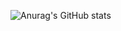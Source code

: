 ![Anurag's GitHub stats](https://github-readme-stats.vercel.app/api?username=ranikamadurawe&theme=prussian&show_icons=true&count_private=true)

<!--
**ranikamadurawe/ranikamadurawe** is a ✨ _special_ ✨ repository because its `README.md` (this file) appears on your GitHub profile.

Here are some ideas to get you started:

- 🔭 I’m currently working on ...
- 🌱 I’m currently learning ...
- 👯 I’m looking to collaborate on ...
- 🤔 I’m looking for help with ...
- 💬 Ask me about ...
- 📫 How to reach me: ...
- 😄 Pronouns: ...
- ⚡ Fun fact: ...
-->
